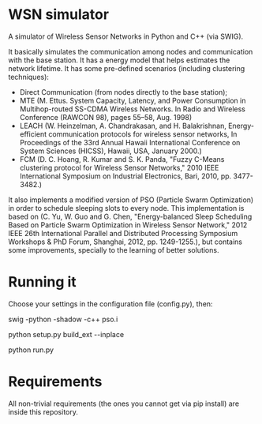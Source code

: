 # WSN simulator
A simulator of Wireless Sensor Networks in Python and C++ (via SWIG).

It basically simulates the communication among nodes and communication with the base station. It has a energy model that helps estimates the network lifetime. It has some pre-defined scenarios (including clustering techniques):
- Direct Communication (from nodes directly to the base station);
- MTE (M. Ettus. System Capacity, Latency, and Power Consumption in Multihop-routed SS-CDMA Wireless Networks. In Radio and Wireless Conference (RAWCON 98), pages 55–58, Aug. 1998)
- LEACH (W. Heinzelman, A. Chandrakasan, and H. Balakrishnan, Energy-efficient communication protocols for wireless sensor networks, In Proceedings of the 33rd Annual Hawaii International Conference on System Sciences (HICSS), Hawaii, USA, January 2000.)
- FCM (D. C. Hoang, R. Kumar and S. K. Panda, "Fuzzy C-Means clustering protocol for Wireless Sensor Networks," 2010 IEEE International Symposium on Industrial Electronics, Bari, 2010, pp. 3477-3482.)

It also implements a modified version of PSO (Particle Swarm Optimization) in order to schedule sleeping slots to every node. This implementation is based on (C. Yu, W. Guo and G. Chen, "Energy-balanced Sleep Scheduling Based on Particle Swarm Optimization in Wireless Sensor Network," 2012 IEEE 26th International Parallel and Distributed Processing Symposium Workshops & PhD Forum, Shanghai, 2012, pp. 1249-1255.), but contains some improvements, specially to the learning of better solutions.

# Running it
Choose your settings in the configuration file (config.py), then:

swig -python -shadow -c++ pso.i

python setup.py build_ext --inplace

python run.py

# Requirements
All non-trivial requirements (the ones you cannot get via pip install) are inside this repository.
